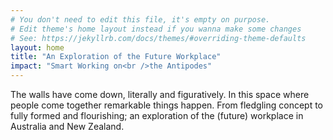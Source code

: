 ```yaml
---
# You don't need to edit this file, it's empty on purpose.
# Edit theme's home layout instead if you wanna make some changes
# See: https://jekyllrb.com/docs/themes/#overriding-theme-defaults
layout: home
title: "An Exploration of the Future Workplace"
impact: "Smart Working on<br />the Antipodes"
---
```


The walls have come down, literally and figuratively. In this space where people come together remarkable things happen. From fledgling concept to fully formed and flourishing; an exploration of the (future) workplace in Australia and New Zealand.
